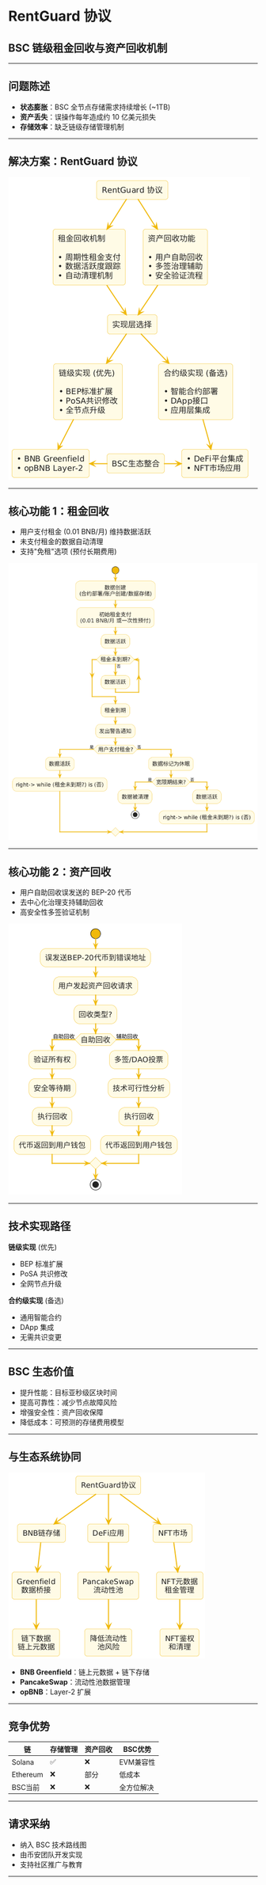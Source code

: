 # RentGuard 协议
## BSC 链级租金回收与资产回收机制

---

## 问题陈述

- **状态膨胀**：BSC 全节点存储需求持续增长 (~1TB)
- **资产丢失**：误操作每年造成约 10 亿美元损失
- **存储效率**：缺乏链级存储管理机制

---

## 解决方案：RentGuard 协议

![RentGuard 协议架构图](images/rentguard_architecture_zh.png)

---

## 核心功能 1：租金回收

- 用户支付租金 (0.01 BNB/月) 维持数据活跃
- 未支付租金的数据自动清理
- 支持"免租"选项 (预付长期费用)

![数据生命周期流程图](images/rentguard_lifecycle_zh.png)

---

## 核心功能 2：资产回收

- 用户自助回收误发送的 BEP-20 代币
- 去中心化治理支持辅助回收
- 高安全性多签验证机制

![BEP-20 资产回收流程图](images/rentguard_recovery_zh.png)

---

## 技术实现路径

**链级实现** (优先)
- BEP 标准扩展
- PoSA 共识修改
- 全网节点升级

**合约级实现** (备选)
- 通用智能合约
- DApp 集成
- 无需共识变更

---

## BSC 生态价值

- 提升性能：目标亚秒级区块时间
- 提高可靠性：减少节点故障风险
- 增强安全性：资产回收保障
- 降低成本：可预测的存储费用模型

---

## 与生态系统协同

![与BSC生态系统集成图](images/rentguard_ecosystem_zh.png)

- **BNB Greenfield**：链上元数据 + 链下存储
- **PancakeSwap**：流动性池数据管理
- **opBNB**：Layer-2 扩展

---

## 竞争优势

| 链 | 存储管理 | 资产回收 | BSC优势 |
|---|---|---|---|
| Solana | ✅ | ❌ | EVM兼容性 |
| Ethereum | ❌ | 部分 | 低成本 |
| BSC当前 | ❌ | ❌ | 全方位解决 |

---

## 请求采纳

- 纳入 BSC 技术路线图
- 由币安团队开发实现
- 支持社区推广与教育

---
